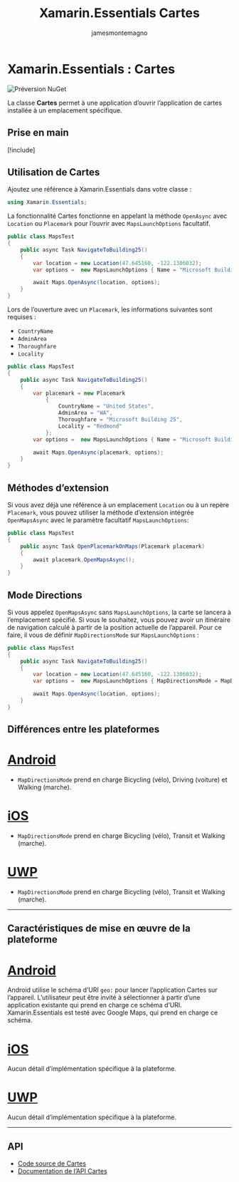 ﻿---
title: Xamarin.Essentials Cartes
description: La classe Cartes dans Xamarin.Essentials permet à une application d’ouvrir l’application de cartes installée à un emplacement spécifique.
ms.assetid: BABF40CC-8BEE-43FD-BE12-6301DF27DD33
author: jamesmontemagno
ms.author: jamont
ms.date: 07/25/2018
ms.openlocfilehash: fb4cbc2fd334d574abc57a3359fa346bc6795408
ms.sourcegitcommit: 729035af392dc60edb9d99d3dc13d1ef69d5e46c
ms.translationtype: HT
ms.contentlocale: fr-FR
ms.lasthandoff: 10/31/2018
ms.locfileid: "50674771"
---
# <a name="xamarinessentials-maps"></a>Xamarin.Essentials : Cartes

![Préversion NuGet](~/media/shared/pre-release.png)

La classe **Cartes** permet à une application d’ouvrir l’application de cartes installée à un emplacement spécifique.

## <a name="get-started"></a>Prise en main

[!include[](~/essentials/includes/get-started.md)]

## <a name="using-maps"></a>Utilisation de Cartes

Ajoutez une référence à Xamarin.Essentials dans votre classe :

```csharp
using Xamarin.Essentials;
```

La fonctionnalité Cartes fonctionne en appelant la méthode `OpenAsync` avec `Location` ou `Placemark` pour l’ouvrir avec `MapsLaunchOptions` facultatif.

```csharp
public class MapsTest
{
    public async Task NavigateToBuilding25()
    {
        var location = new Location(47.645160, -122.1306032);
        var options =  new MapsLaunchOptions { Name = "Microsoft Building 25" };

        await Maps.OpenAsync(location, options);
    }
}
```

Lors de l’ouverture avec un `Placemark`, les informations suivantes sont requises :

- `CountryName`
- `AdminArea`
- `Thoroughfare`
- `Locality`

```csharp
public class MapsTest
{
    public async Task NavigateToBuilding25()
    {
        var placemark = new Placemark
            {
                CountryName = "United States",
                AdminArea = "WA",
                Thoroughfare = "Microsoft Building 25",
                Locality = "Redmond"
            };
        var options =  new MapsLaunchOptions { Name = "Microsoft Building 25" };

        await Maps.OpenAsync(placemark, options);
    }
}
```

## <a name="extension-methods"></a>Méthodes d’extension

Si vous avez déjà une référence à un emplacement `Location` ou à un repère `Placemark`, vous pouvez utiliser la méthode d’extension intégrée `OpenMapsAsync` avec le paramètre facultatif `MapsLaunchOptions`:

```csharp
public class MapsTest
{
    public async Task OpenPlacemarkOnMaps(Placemark placemark)
    {
        await placemark.OpenMapsAsync();
    }
}
```

## <a name="directions-mode"></a>Mode Directions

Si vous appelez `OpenMapsAsync` sans `MapsLaunchOptions`, la carte se lancera à l’emplacement spécifié. Si vous le souhaitez, vous pouvez avoir un itinéraire de navigation calculé à partir de la position actuelle de l’appareil. Pour ce faire, il vous de définir `MapDirectionsMode` sur `MapsLaunchOptions` :

```csharp
public class MapsTest
{
    public async Task NavigateToBuilding25()
    {
        var location = new Location(47.645160, -122.1306032);
        var options =  new MapsLaunchOptions { MapDirectionsMode = MapDirectionsMode.Driving };

        await Maps.OpenAsync(location, options);
    }
}
```

## <a name="platform-differences"></a>Différences entre les plateformes

# <a name="androidtabandroid"></a>[Android](#tab/android)

- `MapDirectionsMode` prend en charge Bicycling (vélo), Driving (voiture) et Walking (marche).

# <a name="iostabios"></a>[iOS](#tab/ios)

- `MapDirectionsMode` prend en charge Bicycling (vélo), Transit et Walking (marche).

# <a name="uwptabuwp"></a>[UWP](#tab/uwp)

- `MapDirectionsMode` prend en charge Bicycling (vélo), Transit et Walking (marche).

--------------

## <a name="platform-implementation-specifics"></a>Caractéristiques de mise en œuvre de la plateforme

# <a name="androidtabandroid"></a>[Android](#tab/android)

Android utilise le schéma d’URI `geo:` pour lancer l’application Cartes sur l’appareil. L’utilisateur peut être invité à sélectionner à partir d’une application existante qui prend en charge ce schéma d’URI.  Xamarin.Essentials est testé avec Google Maps, qui prend en charge ce schéma.

# <a name="iostabios"></a>[iOS](#tab/ios)

Aucun détail d’implémentation spécifique à la plateforme.

# <a name="uwptabuwp"></a>[UWP](#tab/uwp)

Aucun détail d’implémentation spécifique à la plateforme.

--------------

## <a name="api"></a>API

- [Code source de Cartes](https://github.com/xamarin/Essentials/tree/master/Xamarin.Essentials/Maps)
- [Documentation de l’API Cartes](xref:Xamarin.Essentials.Maps)
